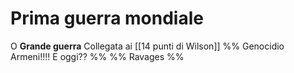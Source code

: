 # Prima guerra mondiale
O **Grande guerra** 
Collegata ai [[14 punti di Wilson]]
%% Genocidio Armeni!!!! E oggi?? %%
%% Ravages %%